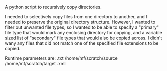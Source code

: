 A python script to recursively copy directories. 

I needed to selectively copy files from one directory to another, and I needed to preserve the original directory structure. However, I wanted to filter out unwanted file types, so I wanted to be able to specify a "primary" file type that would mark any enclosing directory for copying, and a variable sized list of "secondary" file types that would also be copied across. I didn't wany any files that did not match one of the specified file extensions to be copied. 

Runtime parameters are:
.txt /home/mf/scratch/source /home/mf/scratch/target .xml
<primary file type> <source directory> <target directory> <secondary file types list>

